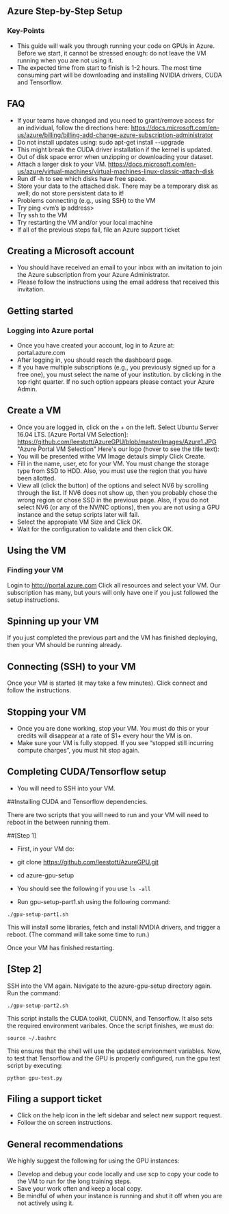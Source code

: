 ## Azure Step-by-Step Setup
### Key-Points

- This guide will walk you through running your code on GPUs in Azure.
Before we start, it cannot be stressed enough: do not leave the VM running when you are not using it.
- The expected time from start to finish is 1-2 hours. The most time consuming part will be downloading and installing NVIDIA drivers, CUDA and Tensorflow.

## FAQ
- If your teams have changed and you need to grant/remove access for an individual, follow the directions here: https://docs.microsoft.com/en-us/azure/billing/billing-add-change-azure-subscription-administrator
- Do not install updates using: sudo apt-get install --upgrade
- This might break the CUDA driver installation if the kernel is updated.
- Out of disk space error when unzipping or downloading your dataset. 
- Attach a larger disk to your VM. https://docs.microsoft.com/en-us/azure/virtual-machines/virtual-machines-linux-classic-attach-disk
- Run df -h to see which disks have free space. 
- Store your data to the attached disk. There may be a temporary disk as well; do not store persistent data to it!
- Problems connecting (e.g., using SSH) to the VM
- Try ping <vm’s ip address>
- Try ssh to the VM
- Try restarting the VM and/or your local machine
- If all of the previous steps fail, file an Azure support ticket

## Creating a Microsoft account
- You should have received an email to your inbox with an invitation to join the Azure subscription from your Azure Administrator. 
- Please follow the instructions using the email address that received this invitation.
 
## Getting started
### Logging into Azure portal
- Once you have created your account, log in to Azure at: portal.azure.com
- After logging in, you should reach the dashboard page.
- If you have multiple subscriptions (e.g., you previously signed up for a free one), you must select the name of your institution. by clicking in the top right quarter. If no such option appears please contact your Azure Admin. 
 

## Create a VM
- Once you are logged in, click on the + on the left. Select Ubuntu Server 16.04 LTS.
[Azure Portal VM Selection]: https://github.com/leestott/AzureGPU/blob/master/Images/Azure1.JPG "Azure Portal VM Selection"
Here's our logo (hover to see the title text):
- You will be presented withe VM Image detauls simply Click Create.
- Fill in the name, user, etc for your VM. You must change the storage type from SSD to HDD. Also, you must use the region that you have been allotted. 
- View all (click the button) of the options and select NV6 by scrolling through the list. If NV6 does not show up, then you probably chose the wrong region or chose SSD in the previous page. Also, if you do not select NV6 (or any of the NV/NC options), then you are not using a GPU instance and the setup scripts later will fail.
- Select the appropiate VM Size and Click OK.
- Wait for the configuration to validate and then click OK.
 

## Using the VM
### Finding your VM
Login to http://portal.azure.com Click all resources and select your VM. Our subscription has many, but yours will only have one if you just followed the setup instructions.
 
 
## Spinning up your VM
If you just completed the previous part and the VM has finished deploying, then your VM should be running already. 
 

## Connecting (SSH) to your VM
Once your VM is started (it may take a few minutes). Click connect and follow the instructions.
 
## Stopping your VM
- Once you are done working, stop your VM. You must do this or your credits will disappear at a rate of $1+ every hour the VM is on.
- Make sure your VM is fully stopped. If you see “stopped still incurring compute charges”, you must hit stop again.
 
## Completing CUDA/Tensorflow setup
- You will need to SSH into your VM. 

##Installing CUDA and Tensorflow dependencies. 

There are two scripts that you will need to run and your VM will need to reboot in the between running them.

##[Step 1]
- First, in your VM do:
- git clone https://github.com/leestott/AzureGPU.git
- cd azure-gpu-setup
- You should see the following if you use 
```ls -all```
 
- Run gpu-setup-part1.sh using the following command:

```./gpu-setup-part1.sh```

This will install some libraries, fetch and install NVIDIA drivers, and trigger a reboot. (The command will take some time to run.)

Once your VM has finished restarting. 

## [Step 2]

SSH into the VM again. Navigate to the azure-gpu-setup directory again. Run the command:
	
```./gpu-setup-part2.sh```

This script installs the CUDA toolkit, CUDNN, and Tensorflow. It also sets the required environment varibales. Once the script finishes, we must do:
	
```source ~/.bashrc```

This ensures that the shell will use the updated environment variables. Now, to test that Tensorflow and the GPU is properly configured, run the gpu test script by executing:

```python gpu-test.py```
 

## Filing a support ticket
- Click on the help icon in the left sidebar and select new support request.
- Follow the on screen instructions.
 

## General recommendations
We highly suggest the following for using the GPU instances:
- Develop and debug your code locally and use scp to copy your code to the VM to run for the long training steps.
- Save your work often and keep a local copy.
- Be mindful of when your instance is running and shut it off when you are not actively using it.


